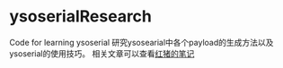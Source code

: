 # ysoserialResearch
Code for learning ysoserial
研究ysosearial中各个payload的生成方法以及ysoserial的使用技巧。
相关文章可以查看[红猪的笔记](https://0x4472.github.io/)
